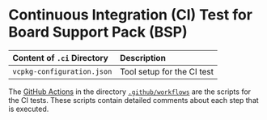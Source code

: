 # Continuous Integration (CI) Test for Board Support Pack (BSP)

Content of `.ci` Directory   | Description
:----------------------------|:-----------------
`vcpkg-configuration.json`   | Tool setup for the CI test

The [GitHub Actions](https://github.com/Open-CMSIS-Pack/STM32F429I-DISC1_BSP/tree/main/README.md#github-actions) in the directory [`.github/workflows`](https://github.com/Open-CMSIS-Pack/STM32F429I-DISC1_BSP/tree/main/.github/workflows) are the scripts for the CI tests. These scripts contain detailed comments about each step that is executed.
